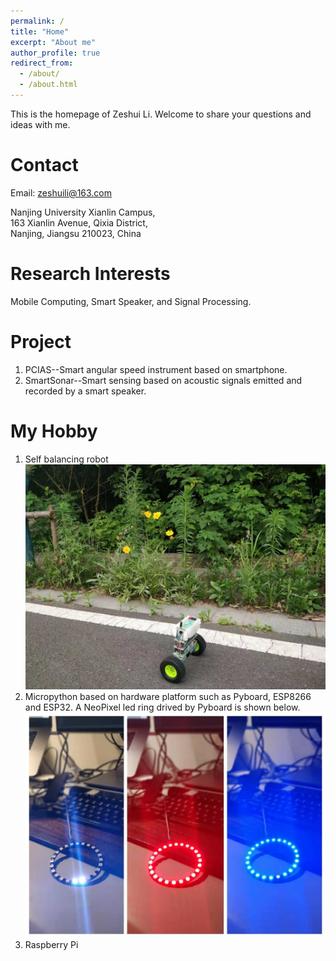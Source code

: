 ```yaml
---
permalink: /
title: "Home"
excerpt: "About me"
author_profile: true
redirect_from: 
  - /about/
  - /about.html
---
```

This is the homepage of Zeshui Li. Welcome to share your questions and ideas with me.

Contact
======
Email: zeshuili@163.com  

Nanjing University Xianlin Campus,  
163 Xianlin Avenue, Qixia District,  
Nanjing, Jiangsu 210023, China

Research Interests
======
Mobile Computing, Smart Speaker, and Signal Processing.

Project
======
1.  PCIAS--Smart angular speed instrument based on smartphone.
2.  SmartSonar--Smart sensing based on acoustic signals emitted and recorded by a smart speaker.

My Hobby
======
1.  Self balancing robot  
![Self balancing robot](https://raw.githubusercontent.com/ZeshuiLi/ZeshuiLi.github.io/master/images/SelfBalancingRobot.jpeg)
2.  Micropython based on hardware platform such as Pyboard, ESP8266 and ESP32. A NeoPixel led ring drived by Pyboard is shown below. 
![NeoPixel drived by Pyboard](https://raw.githubusercontent.com/ZeshuiLi/ZeshuiLi.github.io/master/images/NeoPixel.jpeg)
3.  Raspberry Pi  
